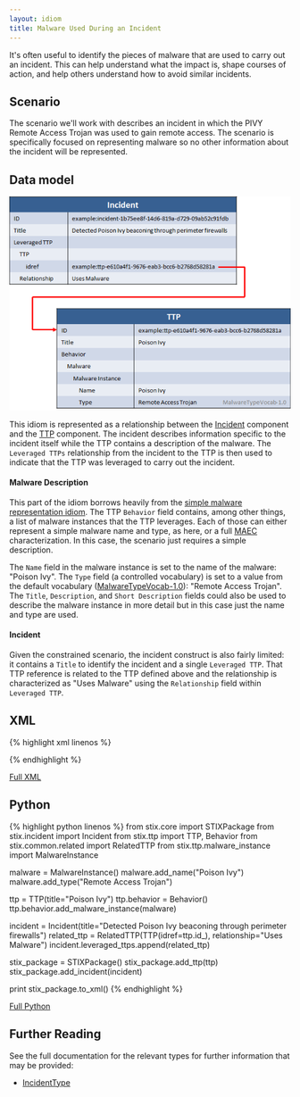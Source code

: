 ```yaml
---
layout: idiom
title: Malware Used During an Incident
---
```


It's often useful to identify the pieces of malware that are used to carry out an incident. This can help understand what the impact is, shape courses of action, and help others understand how to avoid similar incidents.

## Scenario

The scenario we'll work with describes an incident in which the PIVY Remote Access Trojan was used to gain remote access. The scenario is specifically focused on representing malware so no other information about the incident will be represented.

## Data model

<img src="diagram.png" alt="Malware used during an incident" class="aside-text" />

This idiom is represented as a relationship between the [Incident](/documentation/incident/IncidentType) component and the [TTP](/documentation/ttp/TTPType) component. The incident describes information specific to the incident itself while the TTP contains a description of the malware. The `Leveraged TTPs` relationship from the incident to the TTP is then used to indicate that the TTP was leveraged to carry out the incident.

#### Malware Description

This part of the idiom borrows heavily from the [simple malware representation idiom](/idioms/ttp/simple-malware). The TTP `Behavior` field contains, among other things, a list of malware instances that the TTP leverages. Each of those can either represent a simple malware name and type, as here, or a full [MAEC](http://maec.mitre.org) characterization. In this case, the scenario just requires a simple description.

The `Name` field in the malware instance is set to the name of the malware: "Poison Ivy". The `Type` field (a controlled vocabulary) is set to a value from the default vocabulary ([MalwareTypeVocab-1.0](/documentation/stixVocabs/MalwareTypeVocab-1.0)): "Remote Access Trojan". The `Title`, `Description`, and `Short Description` fields could also be used to describe the malware instance in more detail but in this case just the name and type are used.

#### Incident

Given the constrained scenario, the incident construct is also fairly limited: it contains a `Title` to identify the incident and a single `Leveraged TTP`. That TTP reference is related to the TTP defined above and the relationship is characterized as "Uses Malware" using the `Relationship` field within `Leveraged TTP`.

## XML

{% highlight xml linenos %}

{% endhighlight %}

[Full XML](sample.xml)

## Python
{% highlight python linenos %}
from stix.core import STIXPackage
from stix.incident import Incident
from stix.ttp import TTP, Behavior
from stix.common.related import RelatedTTP
from stix.ttp.malware_instance import MalwareInstance

malware = MalwareInstance()
malware.add_name("Poison Ivy")
malware.add_type("Remote Access Trojan")

ttp = TTP(title="Poison Ivy")
ttp.behavior = Behavior()
ttp.behavior.add_malware_instance(malware)

incident = Incident(title="Detected Poison Ivy beaconing through perimeter firewalls")
related_ttp = RelatedTTP(TTP(idref=ttp.id_), relationship="Uses Malware")
incident.leveraged_ttps.append(related_ttp)

stix_package = STIXPackage()
stix_package.add_ttp(ttp)
stix_package.add_incident(incident)

print stix_package.to_xml() 
{% endhighlight %}

[Full Python](incident-malware.py)

## Further Reading

See the full documentation for the relevant types for further information that may be provided:

* [IncidentType](/documentation/incident/IncidentType)